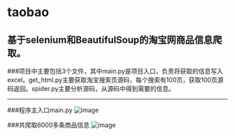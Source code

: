 # taobao
基于selenium和BeautifulSoup的淘宝网商品信息爬取。
-----

###项目中主要包括3个文件，其中main.py是项目入口，负责将获取的信息写入excel。get_html.py主要获取淘宝搜索页源码，每个搜索有100页，获取100页源码返回。spider.py主要分析源码，从源码中得到需要的信息。

----
###程序主入口main.py
![image](https://github.com/chifeng111/taobao/raw/master/img/1.jpg)

###共爬取6000多条商品信息
![image](https://github.com/chifeng111/taobao/raw/master/img/2.jpg)

